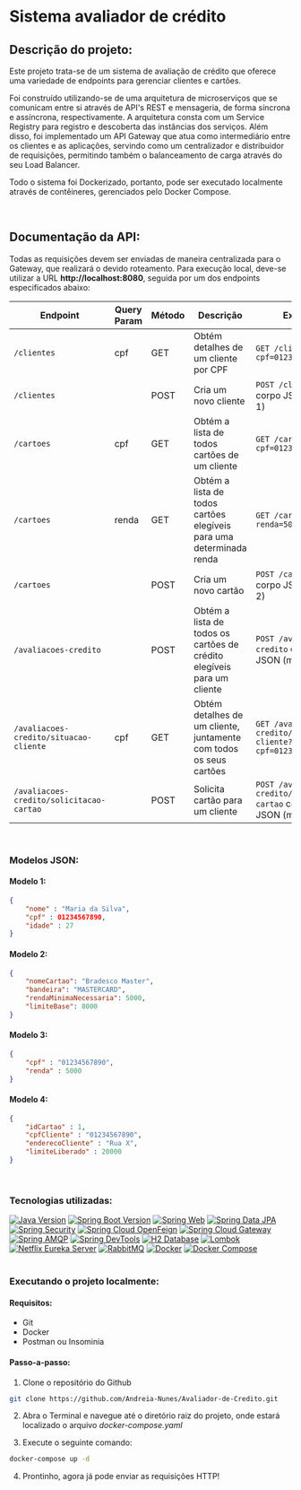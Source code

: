 
# Sistema avaliador de crédito

## Descrição do projeto:
<p>Este projeto trata-se de um sistema de avaliação de crédito que oferece uma variedade de endpoints para gerenciar clientes e cartões.</p>

<p>Foi construído utilizando-se de uma arquitetura de microserviços que se comunicam entre si através de API's REST e mensageria, de forma síncrona e assíncrona, respectivamente. A arquitetura consta com um Service Registry para registro e descoberta das instâncias dos serviços. Além disso, foi implementado um API Gateway que atua como intermediário entre os clientes e as aplicações, servindo como um centralizador e distribuidor de requisições, permitindo também o balanceamento de carga através do seu Load Balancer. </p>

<p>Todo o sistema foi Dockerizado, portanto, pode ser executado localmente através de contêineres, gerenciados pelo Docker Compose.</p>
<br/>


## Documentação da API:

<p> Todas as requisições devem ser enviadas de maneira centralizada para o Gateway, que realizará o devido roteamento. Para execução local, deve-se utilizar a URL <b>http://localhost:8080</b>, seguida por um dos endpoints especificados abaixo:</p>

| Endpoint                                | Query Param | Método | Descrição                                                              | Exemplo                                                          |
|-----------------------------------------|-------------|--------|------------------------------------------------------------------------|-----------------------------------------------------------------|
| `/clientes`                             | cpf         | GET    | Obtém detalhes de um cliente por CPF                                   | `GET /clientes?cpf=01234567890`                                        |
| `/clientes`                             |             | POST   | Cria um novo cliente                                                   | `POST /clientes` com corpo JSON (modelo 1)                              |
| `/cartoes`                              | cpf         | GET    | Obtém a lista de todos cartões de um cliente                           | `GET /cartoes?cpf=01234567890`                                                 |
| `/cartoes`                              | renda       | GET    | Obtém a lista de todos cartões elegíveis para uma determinada renda    | `GET /cartoes?renda=5000`                                                      |
| `/cartoes`                              |             | POST   | Cria um novo cartão                                                    | `POST /cartoes` com corpo JSON (modelo 2)                               |
| `/avaliacoes-credito`                   |             | POST   | Obtém a lista de todos os cartões de crédito elegíveis para um cliente | `POST /avaliacoes-credito` com corpo JSON (modelo 3)                    |
| `/avaliacoes-credito/situacao-cliente`  | cpf         | GET    | Obtém detalhes de um cliente, juntamente com todos os seus cartões     | `GET /avaliacoes-credito/situacao-cliente?cpf=01234567890`             |
| `/avaliacoes-credito/solicitacao-cartao`|             | POST   | Solicita cartão para um cliente                                        | `POST /avaliacoes-credito/solicitacao-cartao` com corpo JSON (modelo 4) |
<br/>

### Modelos JSON: 

#### Modelo 1:
```json
{
    "nome" : "Maria da Silva",
    "cpf" : 01234567890,
    "idade" : 27
}
```

#### Modelo 2:
```json
{
	"nomeCartao": "Bradesco Master",
	"bandeira": "MASTERCARD",
	"rendaMinimaNecessaria": 5000,
	"limiteBase": 8000
}
```

#### Modelo 3:
```json
{
	"cpf" : "01234567890",
	"renda" : 5000
}
```

#### Modelo 4:
```json
{
	"idCartao" : 1,
	"cpfCliente" : "01234567890",
	"enderecoCliente" : "Rua X",
	"limiteLiberado" : 20000
}
```
<br/>


### Tecnologias utilizadas:
[![Java Version](https://img.shields.io/badge/Java-11-blue)](https://www.oracle.com/br/java/technologies/javase/jdk11-archive-downloads.html)
[![Spring Boot Version](https://img.shields.io/badge/Spring%20Boot-2.6.x-brightgreen)](https://docs.spring.io/spring-boot/docs/2.6.0/reference/html/)
[![Spring Web](https://img.shields.io/badge/Spring%20Web-brightgreen)](https://docs.spring.io/spring-boot/reference/web/index.html)
[![Spring Data JPA](https://img.shields.io/badge/Spring%20Data%20JPA-brightgreen)](https://docs.spring.io/spring-boot/docs/2.6.0/reference/html/data.html#data.sql.jpa-and-spring-data)
[![Spring Security](https://img.shields.io/badge/Spring%20Security-brightgreen)](https://spring.io/projects/spring-security)
[![Spring Cloud OpenFeign](https://img.shields.io/badge/Spring%20Cloud%20OpenFeign-brightgreen)](https://spring.io/projects/spring-cloud-openfeign)
[![Spring Cloud Gateway](https://img.shields.io/badge/Spring%20Cloud%20Gateway-blue)](https://spring.io/projects/spring-cloud-gateway)
[![Spring AMQP](https://img.shields.io/badge/Spring%20AMQP-brightgreen)](https://spring.io/projects/spring-amqp)
[![Spring DevTools](https://img.shields.io/badge/Spring%20DevTools-brightgreen)](https://docs.spring.io/spring-boot/reference/using/devtools.html)
[![H2 Database](https://img.shields.io/badge/H2%20Database-blue)](https://h2database.com/html/main.html)
[![Lombok](https://img.shields.io/badge/Lombok-red)](https://projectlombok.org/)
[![Netflix Eureka Server](https://img.shields.io/badge/Netflix%20Eureka%20Server-red)](https://cloud.spring.io/spring-cloud-netflix/reference/html/)
[![RabbitMQ](https://img.shields.io/badge/RabbitMQ-orange)](https://www.rabbitmq.com/)
[![Docker](https://img.shields.io/badge/Docker-blue)](https://www.docker.com/)
[![Docker Compose](https://img.shields.io/badge/Docker%20Compose-blue)](https://docs.docker.com/compose/)
<br/>
<br/>

### Executando o projeto localmente:

#### Requisitos:
- Git
- Docker
- Postman ou Insominia

#### Passo-a-passo:
1. Clone o repositório do Github
```bash
git clone https://github.com/Andreia-Nunes/Avaliador-de-Credito.git
```
2. Abra o Terminal e navegue até o diretório raiz do projeto, onde estará localizado o arquivo <i>docker-compose.yaml</i>

3. Execute o seguinte comando:
```bash
docker-compose up -d
```

4. Prontinho, agora já pode enviar as requisições HTTP!
